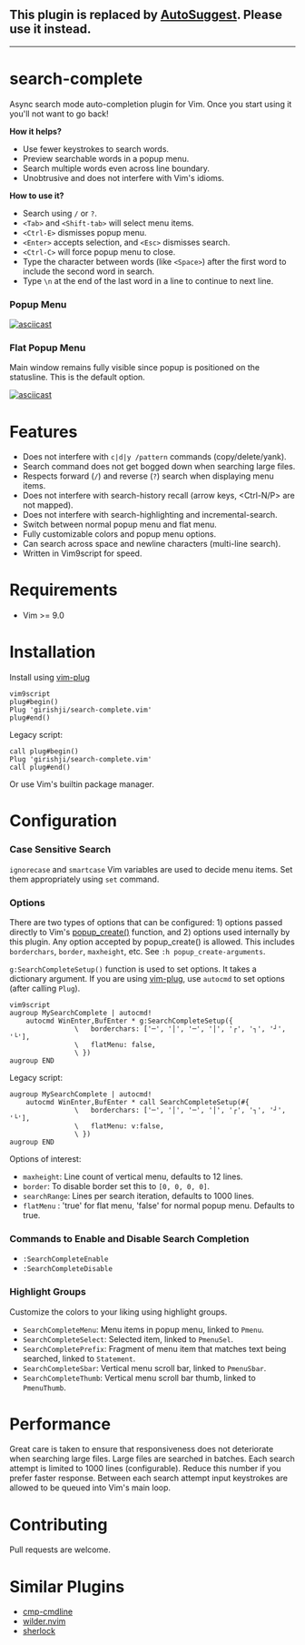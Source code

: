 ## This plugin is replaced by [AutoSuggest](https://github.com/girishji/autosuggest.vim). Please use it instead.

---

# search-complete

Async search mode auto-completion plugin for Vim. Once you start using it
you'll not want to go back!

__How it helps?__

- Use fewer keystrokes to search words. 
- Preview searchable words in a popup menu. 
- Search multiple words even across line boundary.
- Unobtrusive and does not interfere with Vim's idioms.

__How to use it?__

- Search using `/` or `?`.
- `<Tab>` and `<Shift-tab>` will select menu items.
- `<Ctrl-E>` dismisses popup menu.
- `<Enter>` accepts selection, and `<Esc>` dismisses search.
- `<Ctrl-C>` will force popup menu to close.
- Type the character between words (like `<Space>`) after the first word to include the second word in search.
- Type `\n` at the end of the last word in a line to continue to next line.

### Popup Menu

[![asciicast](https://asciinema.org/a/dGNdbLbsTMSdaL8E4PonxQDKL.svg)](https://asciinema.org/a/dGNdbLbsTMSdaL8E4PonxQDKL)


### Flat Popup Menu

Main window remains fully visible since popup is positioned on the statusline.
This is the default option.

[![asciicast](https://asciinema.org/a/DrvlJnoumCA9jWuMH8WGBCVJz.svg)](https://asciinema.org/a/DrvlJnoumCA9jWuMH8WGBCVJz)

# Features

- Does not interfere with `c|d|y /pattern` commands (copy/delete/yank).
- Search command does not get bogged down when searching large files.
- Respects forward (`/`) and reverse (`?`) search when displaying menu items.
- Does not interfere with search-history recall (arrow keys, <Ctrl-N/P> are not mapped).
- Does not interfere with search-highlighting and incremental-search.
- Switch between normal popup menu and flat menu.
- Fully customizable colors and popup menu options.
- Can search across space and newline characters (multi-line search).
- Written in Vim9script for speed.

# Requirements

- Vim >= 9.0

# Installation

Install using [vim-plug](https://github.com/junegunn/vim-plug)

```
vim9script
plug#begin()
Plug 'girishji/search-complete.vim'
plug#end()
```

Legacy script:

```
call plug#begin()
Plug 'girishji/search-complete.vim'
call plug#end()
```

Or use Vim's builtin package manager.

# Configuration

### Case Sensitive Search

`ignorecase` and `smartcase` Vim variables are used to decide menu items. Set
them appropriately using `set` command.

### Options

There are two types of options that can be configured: 1) options passed directly to Vim's
[popup_create()](https://vimhelp.org/popup.txt.html#popup_create-arguments)
function, and 2) options used internally by this plugin. Any option accepted by
popup_create() is allowed. This includes `borderchars`, `border`, `maxheight`,
etc. See `:h popup_create-arguments`.

`g:SearchCompleteSetup()` function is used to set options. It takes a dictionary argument.
If you are using
[vim-plug](https://github.com/junegunn/vim-plug), use `autocmd` to set options
(after calling `Plug`).

```
vim9script
augroup MySearchComplete | autocmd!
    autocmd WinEnter,BufEnter * g:SearchCompleteSetup({
                \   borderchars: ['─', '│', '─', '│', '┌', '┐', '┘', '└'],
                \   flatMenu: false,
                \ })
augroup END
```

Legacy script:

```
augroup MySearchComplete | autocmd!
    autocmd WinEnter,BufEnter * call SearchCompleteSetup(#{
                \   borderchars: ['─', '│', '─', '│', '┌', '┐', '┘', '└'],
                \   flatMenu: v:false,
                \ })
augroup END
```

Options of interest:

- `maxheight`: Line count of vertical menu, defaults to 12 lines.
- `border`: To disable border set this to `[0, 0, 0, 0]`.
- `searchRange`: Lines per search iteration, defaults to 1000 lines.
- `flatMenu` : 'true' for flat menu, 'false' for normal popup menu. Defaults to true.

### Commands to Enable and Disable Search Completion

- `:SearchCompleteEnable`
- `:SearchCompleteDisable`


### Highlight Groups

Customize the colors to your liking using highlight groups.

- `SearchCompleteMenu`: Menu items in popup menu, linked to `Pmenu`.
- `SearchCompleteSelect`: Selected item, linked to `PmenuSel`.
- `SearchCompletePrefix`: Fragment of menu item that matches text being searched, linked to `Statement`.
- `SearchCompleteSbar`: Vertical menu scroll bar, linked to `PmenuSbar`.
- `SearchCompleteThumb`: Vertical menu scroll bar thumb, linked to `PmenuThumb`.


# Performance

Great care is taken to ensure that responsiveness does not deteriorate when
searching large files. Large files are searched in batches. Each search
attempt is limited to 1000 lines (configurable). Reduce this number if you prefer
faster response. Between each search attempt input keystrokes are allowed to be
queued into Vim's main loop.

# Contributing

Pull requests are welcome.

# Similar Plugins

- [cmp-cmdline](https://github.com/hrsh7th/cmp-cmdline)
- [wilder.nvim](https://github.com/gelguy/wilder.nvim)
- [sherlock](https://github.com/vim-scripts/sherlock.vim)
